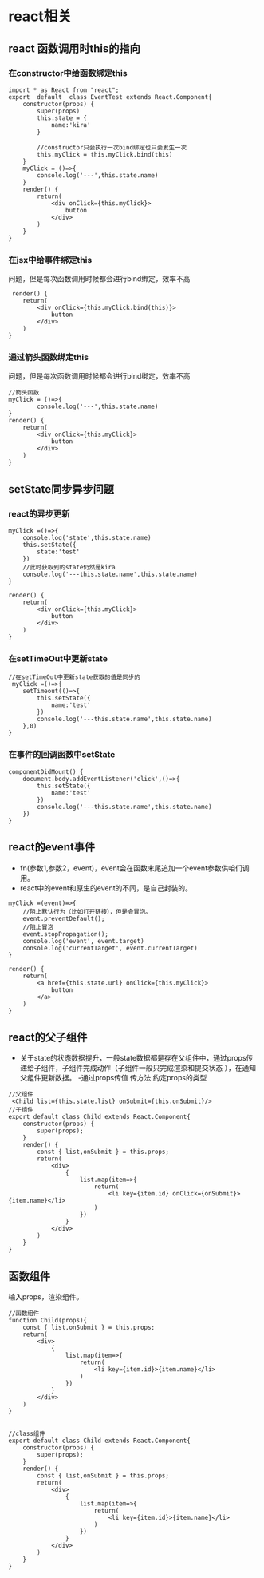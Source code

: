 # react相关

## react 函数调用时this的指向

### 在constructor中给函数绑定this

```
import * as React from "react";
export  default  class EventTest extends React.Component{
    constructor(props) {
        super(props)
        this.state = {
            name:'kira'
        }
        
        //constructor只会执行一次bind绑定也只会发生一次
        this.myClick = this.myClick.bind(this)
    }
    myClick = ()=>{
        console.log('---',this.state.name)
    }
    render() {
        return(
            <div onClick={this.myClick}>
                button
            </div>
        )
    }
}

```


### 在jsx中给事件绑定this

问题，但是每次函数调用时候都会进行bind绑定，效率不高
```
 render() {
    return(
        <div onClick={this.myClick.bind(this)}>
            button
        </div>
    )
}

```

### 通过箭头函数绑定this

问题，但是每次函数调用时候都会进行bind绑定，效率不高
```
//箭头函数
myClick = ()=>{
        console.log('---',this.state.name)
}
render() {
    return(
        <div onClick={this.myClick}>
            button
        </div>
    )
}

```

## setState同步异步问题

### react的异步更新
```
myClick =()=>{
    console.log('state',this.state.name)
    this.setState({
        state:'test'
    })
    //此时获取到的state仍然是kira
    console.log('---this.state.name',this.state.name)
}

render() {
    return(
        <div onClick={this.myClick}>
            button
        </div>
    )
}

```

### 在setTimeOut中更新state

```
//在setTimeOut中更新state获取的值是同步的
 myClick =()=>{
    setTimeout(()=>{
        this.setState({
            name:'test'
        })
        console.log('---this.state.name',this.state.name)
    },0)
}
```

### 在事件的回调函数中setState

```
componentDidMount() {
    document.body.addEventListener('click',()=>{
        this.setState({
            name:'test'
        })
        console.log('---this.state.name',this.state.name)
    })
}

```

## react的event事件
- fn(参数1,参数2，event)，event会在函数末尾追加一个event参数供咱们调用。
- react中的event和原生的event的不同，是自己封装的。
```
myClick =(event)=>{
    //阻止默认行为（比如打开链接），但是会冒泡。
    event.preventDefault();
    //阻止冒泡
    event.stopPropagation();
    console.log('event', event.target)
    console.log('currentTarget', event.currentTarget)
}

render() {
    return(
        <a href={this.state.url} onClick={this.myClick}>
            button
        </a>
    )
}
```

## react的父子组件
- 关于state的状态数据提升，一般state数据都是存在父组件中，通过props传递给子组件，子组件完成动作（子组件一般只完成渲染和提交状态 ），在通知父组件更新数据。
-通过props传值 传方法 约定props的类型

```
//父组件
 <Child list={this.state.list} onSubmit={this.onSubmit}/>
//子组件
export default class Child extends React.Component{
    constructor(props) {
        super(props);
    }
    render() {
        const { list,onSubmit } = this.props;
        return(
            <div>
                {
                    list.map(item=>{
                        return(
                            <li key={item.id} onClick={onSubmit}>{item.name}</li>
                        )
                    })
                }
            </div>
        )
    }
}
```

## 函数组件

输入props，渲染组件。

```
//函数组件
function Child(props){
    const { list,onSubmit } = this.props;
    return(
        <div>
            {
                list.map(item=>{
                    return(
                        <li key={item.id}>{item.name}</li>
                    )
                })
            }
        </div>
    )
}


//class组件
export default class Child extends React.Component{
    constructor(props) {
        super(props);
    }
    render() {
        const { list,onSubmit } = this.props;
        return(
            <div>
                {
                    list.map(item=>{
                        return(
                            <li key={item.id}>{item.name}</li>
                        )
                    })
                }
            </div>
        )
    }
}

```
